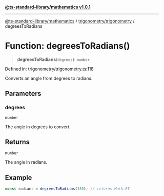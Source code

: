 [**@ts-standard-library/mathematics v1.0.1**](../../../README.md)

***

[@ts-standard-library/mathematics](../../../README.md) / [trigonometry/trigonometry](../README.md) / degreesToRadians

# Function: degreesToRadians()

> **degreesToRadians**(`degrees`): `number`

Defined in: [trigonometry/trigonometry.ts:118](https://github.com/gabaudette/ts-stdlib/blob/7333da76bc775fbabd0907ad8519b912cfc2fe26/packages/mathematics/src/trigonometry/trigonometry.ts#L118)

Converts an angle from degrees to radians.

## Parameters

### degrees

`number`

The angle in degrees to convert.

## Returns

`number`

The angle in radians.

## Example

```typescript
const radians = degreesToRadians(180); // returns Math.PI
```
